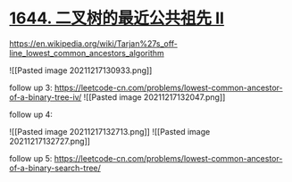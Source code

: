 # [1644. 二叉树的最近公共祖先 II](https://leetcode-cn.com/problems/lowest-common-ancestor-of-a-binary-tree-ii/)

https://en.wikipedia.org/wiki/Tarjan%27s_off-line_lowest_common_ancestors_algorithm


![[Pasted image 20211217130933.png]]



follow up 3:
https://leetcode-cn.com/problems/lowest-common-ancestor-of-a-binary-tree-iv/
![[Pasted image 20211217132047.png]]

follow up 4:

![[Pasted image 20211217132713.png]]
![[Pasted image 20211217132727.png]]

follow up 5:
https://leetcode-cn.com/problems/lowest-common-ancestor-of-a-binary-search-tree/


